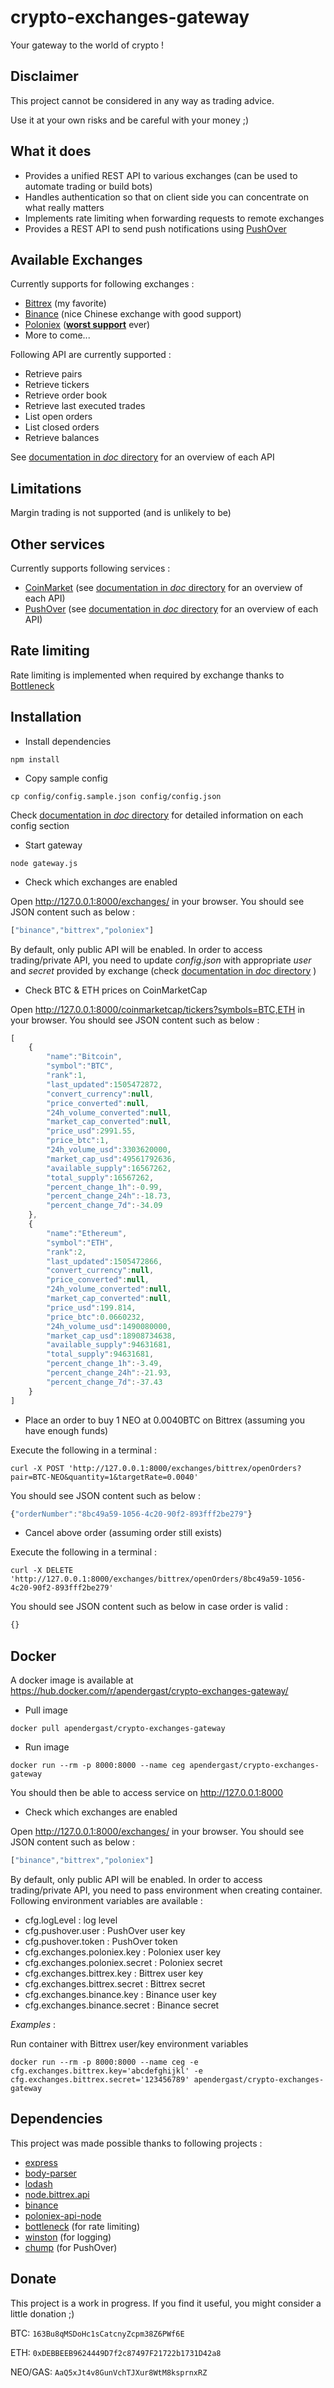 # crypto-exchanges-gateway

Your gateway to the world of crypto !

## Disclaimer

This project cannot be considered in any way as trading advice.

Use it at your own risks and be careful with your money ;)

## What it does

* Provides a unified REST API to various exchanges (can be used to automate trading or build bots)
* Handles authentication so that on client side you can concentrate on what really matters
* Implements rate limiting when forwarding requests to remote exchanges
* Provides a REST API to send push notifications using [PushOver](https://pushover.net/api)

## Available Exchanges

Currently supports for following exchanges :

* [Bittrex](https://www.bittrex.com/) (my favorite)
* [Binance](https://www.binance.com/) (nice Chinese exchange with good support)
* [Poloniex](https://www.poloniex.com) ([**worst support**](https://www.reddit.com/r/PoloniexForum/) ever)
* More to come...

Following API are currently supported :

* Retrieve pairs
* Retrieve tickers
* Retrieve order book
* Retrieve last executed trades
* List open orders
* List closed orders
* Retrieve balances

See [documentation in _doc_ directory](doc/exchanges/index.adoc) for an overview of each API

## Limitations

Margin trading is not supported (and is unlikely to be)

## Other services

Currently supports following services :

* [CoinMarket](https://coinmarketcap.com/) (see [documentation in _doc_ directory](doc/coinmarketcap/index.adoc) for an overview of each API)
* [PushOver](https://pushover.net/) (see [documentation in _doc_ directory](doc/pushover/index.adoc) for an overview of each API)

## Rate limiting

Rate limiting is implemented when required by exchange thanks to [Bottleneck](https://www.npmjs.com/package/bottleneck)

## Installation

* Install dependencies

```
npm install
```

* Copy sample config

```
cp config/config.sample.json config/config.json
```

Check [documentation in _doc_ directory](doc/config.adoc) for detailed information on each config section

* Start gateway

```
node gateway.js
```

* Check which exchanges are enabled

Open http://127.0.0.1:8000/exchanges/ in your browser. You should see JSON content such as below :

```javascript
["binance","bittrex","poloniex"]
```

By default, only public API will be enabled. In order to access trading/private API, you need to update _config.json_ with appropriate _user_ and _secret_ provided by exchange (check [documentation in _doc_ directory](doc/config.adoc) )

* Check BTC & ETH prices on CoinMarketCap

Open http://127.0.0.1:8000/coinmarketcap/tickers?symbols=BTC,ETH in your browser. You should see JSON content such as below :

```javascript
[
    {
        "name":"Bitcoin",
        "symbol":"BTC",
        "rank":1,
        "last_updated":1505472872,
        "convert_currency":null,
        "price_converted":null,
        "24h_volume_converted":null,
        "market_cap_converted":null,
        "price_usd":2991.55,
        "price_btc":1,
        "24h_volume_usd":3303620000,
        "market_cap_usd":49561792636,
        "available_supply":16567262,
        "total_supply":16567262,
        "percent_change_1h":-0.99,
        "percent_change_24h":-18.73,
        "percent_change_7d":-34.09
    },
    {
        "name":"Ethereum",
        "symbol":"ETH",
        "rank":2,
        "last_updated":1505472866,
        "convert_currency":null,
        "price_converted":null,
        "24h_volume_converted":null,
        "market_cap_converted":null,
        "price_usd":199.814,
        "price_btc":0.0660232,
        "24h_volume_usd":1490080000,
        "market_cap_usd":18908734638,
        "available_supply":94631681,
        "total_supply":94631681,
        "percent_change_1h":-3.49,
        "percent_change_24h":-21.93,
        "percent_change_7d":-37.43
    }
]
```

* Place an order to buy 1 NEO at 0.0040BTC on Bittrex (assuming you have enough funds)

Execute the following in a terminal :

```
curl -X POST 'http://127.0.0.1:8000/exchanges/bittrex/openOrders?pair=BTC-NEO&quantity=1&targetRate=0.0040'
```

You should see JSON content such as below :

```javascript
{"orderNumber":"8bc49a59-1056-4c20-90f2-893fff2be279"}
```

* Cancel above order (assuming order still exists)

Execute the following in a terminal :

```
curl -X DELETE 'http://127.0.0.1:8000/exchanges/bittrex/openOrders/8bc49a59-1056-4c20-90f2-893fff2be279'
```

You should see JSON content such as below in case order is valid :

```javascript
{}
```

## Docker

A docker image is available at https://hub.docker.com/r/apendergast/crypto-exchanges-gateway/

* Pull image

```
docker pull apendergast/crypto-exchanges-gateway
```

* Run image

```
docker run --rm -p 8000:8000 --name ceg apendergast/crypto-exchanges-gateway
```

You should then be able to access service on http://127.0.0.1:8000

* Check which exchanges are enabled

Open http://127.0.0.1:8000/exchanges/ in your browser. You should see JSON content such as below :

```javascript
["binance","bittrex","poloniex"]
```

By default, only public API will be enabled. In order to access trading/private API, you need to pass environment when creating container. Following environment variables are available :

* cfg.logLevel : log level
* cfg.pushover.user : PushOver user key
* cfg.pushover.token : PushOver token
* cfg.exchanges.poloniex.key : Poloniex user key
* cfg.exchanges.poloniex.secret : Poloniex secret
* cfg.exchanges.bittrex.key : Bittrex user key
* cfg.exchanges.bittrex.secret : Bittrex secret
* cfg.exchanges.binance.key : Binance user key
* cfg.exchanges.binance.secret : Binance secret

_Examples_ :

Run container with Bittrex user/key environment variables

```
docker run --rm -p 8000:8000 --name ceg -e cfg.exchanges.bittrex.key='abcdefghijkl' -e cfg.exchanges.bittrex.secret='123456789' apendergast/crypto-exchanges-gateway
```

## Dependencies

This project was made possible thanks to following projects :

* [express](https://www.npmjs.com/package/express)
* [body-parser](https://www.npmjs.com/package/body-parser)
* [lodash](https://www.npmjs.com/package/lodash)
* [node.bittrex.api](https://www.npmjs.com/package/node.bittrex.api)
* [binance](https://github.com/aloysius-pgast/binance)
* [poloniex-api-node](https://www.npmjs.com/package/poloniex-api-node)
* [bottleneck](https://www.npmjs.com/package/bottleneck) (for rate limiting)
* [winston](https://www.npmjs.com/package/winston) (for logging)
* [chump](https://www.npmjs.com/package/chump) (for PushOver)

## Donate

This project is a work in progress. If you find it useful, you might consider a little donation ;)

BTC: `163Bu8qMSDoHc1sCatcnyZcpm38Z6PWf6E`

ETH: `0xDEBBEEB9624449D7f2c87497F21722b1731D42a8`

NEO/GAS: `AaQ5xJt4v8GunVchTJXur8WtM8ksprnxRZ`
